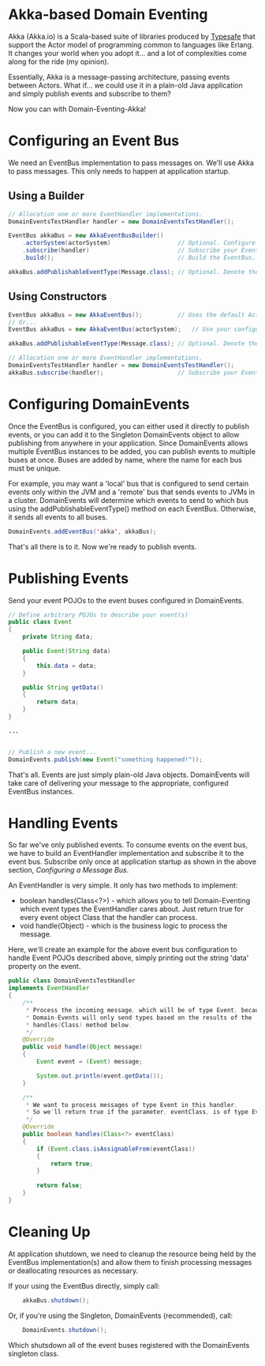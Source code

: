 Akka-based Domain Eventing
==========================

Akka (Akka.io) is a Scala-based suite of libraries produced by [Typesafe](http://www.typesafe.com) that support the Actor model of programming common to languages like Erlang.
It changes your world when you adopt it... and a lot of complexities come along for the ride (my opinion).

Essentially, Akka is a message-passing architecture, passing events between Actors.  What if... we could use it in a plain-old Java application and simply publish events and subscribe to them?

Now you can with Domain-Eventing-Akka!

Configuring an Event Bus
=========================

We need an EventBus implementation to pass messages on. We'll use Akka to pass messages. This only needs to happen at application startup.

Using a Builder
---------------

```java
// Allocation one or more EventHandler implementations.
DomainEventsTestHandler handler = new DomainEventsTestHandler();

EventBus akkaBus = new AkkaEventBusBuilder()
	.actorSystem(actorSystem)					// Optional. Configure your own actor system.
	.subscribe(handler)							// Subscribe your EventHandler implementation(s).
    .build();									// Build the EventBus.

akkaBus.addPublishableEventType(Message.class);	// Optional. Denote the event Class(es) that this bus can publish.
```

Using Constructors
------------------

```java
EventBus akkaBus = new AkkaEventBus();			// Uses the default ActorSystem, named 'AkkaDomainEventing'
// Or...
EventBus akkaBus = new AkkaEventBus(actorSystem);	// Use your configured ActorSystem.

akkaBus.addPublishableEventType(Message.class);	// Optional. Denote the event Class(es) that this bus can publish.

// Allocation one or more EventHandler implementations.
DomainEventsTestHandler handler = new DomainEventsTestHandler();
akkaBus.subscribe(handler);						// Subscribe your EventHandler implementation(s).
```

Configuring DomainEvents
========================

Once the EventBus is configured, you can either used it directly to publish events, or you can add it to the Singleton DomainEvents object to allow publishing from anywhere
in your application. Since DomainEvents allows multiple EventBus instances to be added, you can publish events to multiple buses at once. Buses are added by name, where the name 
for each bus must be unique.

For example, you may want a 'local' bus that is configured to send certain events only within the JVM and a 'remote' bus that sends events to JVMs in a cluster. DomainEvents will
determine which events to send to which bus using the addPublishableEventType() method on each EventBus. Otherwise, it sends all events to all buses.

```java
DomainEvents.addEventBus('akka', akkaBus);
```

That's all there is to it. Now we're ready to publish events.

Publishing Events
=================

Send your event POJOs to the event buses configured in DomainEvents.

```java
// Define arbitrary POJOs to describe your event(s)
public class Event
{
	private String data;

	public Event(String data)
	{
		this.data = data;
	}

	public String getData()
	{
		return data;
	}
}

...


// Publish a new event...
DomainEvents.publish(new Event("something happened!"));
```

That's all. Events are just simply plain-old Java objects. DomainEvents will take care of delivering your message to the appropriate, configured EventBus instances.

Handling Events
===============

So far we've only published events. To consume events on the event bus, we have to build an EventHandler implementation and subscribe it to the event bus. Subscribe
only once at application startup as shown in the above section, *Configuring a Message Bus*.

An EventHandler is very simple. It only has two methods to implement:

* boolean handles(Class<?>) - which allows you to tell Domain-Eventing which event types the EventHandler cares about. Just return true for every event object Class that the handler can process.
* void handle(Object) - which is the business logic to process the message.

Here, we'll create an example for the above event bus configuration to handle Event POJOs described above, simply printing out the string 'data' property on the event.
 
```java
public class DomainEventsTestHandler
implements EventHandler
{
	/**
	 * Process the incoming message, which will be of type Event, because
	 * Domain-Events will only send types based on the results of the
	 * handles(Class) method below.
	 */
	@Override
	public void handle(Object message)
	{
		Event event = (Event) message;

		System.out.println(event.getData());
	}

	/**
	 * We want to process messages of type Event in this handler.
	 * So we'll return true if the parameter, eventClass, is of type Event.
	 */
	@Override
	public boolean handles(Class<?> eventClass)
	{
		if (Event.class.isAssignableFrom(eventClass))
		{
			return true;
		}
		
		return false;
	}		
}
```

Cleaning Up
===========

At application shutdown, we need to cleanup the resource being held by the EventBus implementation(s) and allow them to finish processing messages or deallocating resources
as necessary.

If your using the EventBus directly, simply call:

```java
	akkaBus.shutdown();
```

Or, if you're using the Singleton, DomainEvents (recommended), call:

```java
	DomainEvents.shutdown();
```

Which shutsdown all of the event buses registered with the DomainEvents singleton class.